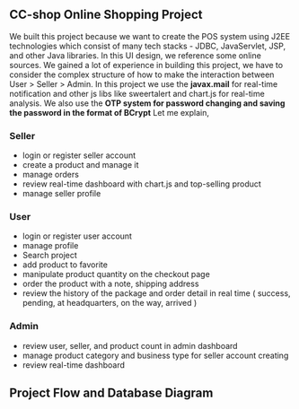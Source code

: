 ## CC-shop Online Shopping Project

We built this project because we want to create the POS system using J2EE technologies which consist of many tech stacks - JDBC, JavaServlet, JSP, and other Java libraries. In this UI design, we reference some online sources.
We gained a lot of experience in building this project, we have to consider the complex structure of how to make the interaction between User > Seller > Admin. In this project we use 
the **javax.mail** for real-time notification and other js libs like sweertalert and chart.js for real-time analysis. We also use the **OTP system for password changing and saving the password in the format of BCrypt** 
Let me explain, 

### Seller 
- login or register seller account
- create a product and manage it
- manage orders
- review real-time dashboard with chart.js and top-selling product
- manage seller profile

### User
- login or register user account
- manage profile
- Search project
- add product to favorite
- manipulate product quantity on the checkout page
- order the product with a note, shipping address
- review the history of the package and order detail in real time ( success, pending, at headquarters, on the way, arrived )

### Admin
- review user, seller, and product count in admin dashboard
- manage product category and business type for seller account creating
- review real-time dashboard
 
## Project Flow and Database Diagram



